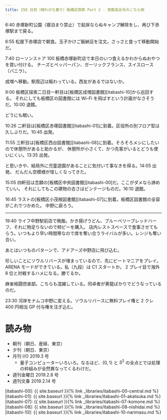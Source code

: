 ```yaml
---
title: 258 日目（晴れのち曇り）板橋区探索 Part 2 - 首都高五号のこちら側
---
```


6:40 赤塚新町公園（寝泊まり禁止）で起床ならぬキャンプ解除をし、再び下赤塚駅まで戻る。

6:55 松屋下赤塚店で朝食。玉子かけご飯納豆を注文。さっさと食って移動開始だ。

7:40 ローソンストア 100 板橋赤塚新町店で本日のいつ食えるかわからぬおやつを買い付ける。
チーズとペッパーパン、ガーリックフランス、スイスロース（バニラ）。

成増へ移動。駅周辺は賑わっている。西友があるではないか。

9:00 板橋区探索二日目一軒目は[板橋区成増図書館][itabashi-10]から巡回する。
それにしても板橋区の図書館には Wi-Fi を飛ばすという計画がなさそうだ。10:00 退館。

どうにも眠い。

10:26 二軒目は[板橋区赤塚図書館][itabashi-01]に到着。区役所の別フロア型は久しぶりだ。10:45 出発。

11:55 三軒目は[板橋区西台図書館][itabashi-08]に到着。そろそろメシにしたいので休憩所があると助かるが、
休憩所が小さくて、かつ先客がいるとどうも使いにくい。13:35 出発。

と思いきや、結局外に児童遊園があることに気付いて事なきを得る。14:05 出発。
だんだん空模様が怪しくなってきた。

15:05 四軒目は念願の[板橋区中央図書館][itabashi-00]だ。ここがダメなら諦めていい。
それにしてもこの建物の古さはビンテージものだ。16:10 退館。

16:45 ラストの[板橋区小茂根図書館][itabashi-07]に到着。板橋区図書館の全容がこれでつかめた。
中野に戻ろう。

----------

19:40 ライフ中野駅前店で晩飯。かき揚げうどん、ブルーベリーブレッドハーフ、それに物足りないので柿ピーを購入。
店内レストスペースで食事させてもらう。いつもより早い時間帯なので席を奪い合うライバルが多い。レンジも奪い合い。

あとはいつものパターンで、アドアーズ中野店に飛び込む。

珍しいことにソウルリバースが埋まっているので、先にビートマニアをプレイ。ARENA モードができている。私（九段）は C1 スタートか。
2 プレイ目で海外 8 位と対戦するハメになる。勝てるか。

麻雀格闘倶楽部。こちらも混雑している。同卓者が黄龍ばかりでどうなっているのだ。

23:30 河岸をナムコ中野に変える。ソウルリバースに無料プレイ権と 2 クレ 400 円相当 GP 付与権を注ぎ込む。

# 読み物

* 朝刊（朝日、産経、東京）
* 夕刊（朝日、東京）
* 月刊 I/O 2019.3 号
  * 量子コンピューターいろいろ。なるほど、$\{0, 1\}$ と $S^2$ の全点とでは処理の枠組みが全然異なってくるわけだ。
* 週刊金曜日 2019.2.8 号
* 週刊文春 2019.2.14 号

[itabashi-00]: {{ site.baseurl }}{% link _libraries/itabashi-00-central.md %}
[itabashi-01]: {{ site.baseurl }}{% link _libraries/itabashi-01-akatsuka.md %}
[itabashi-07]: {{ site.baseurl }}{% link _libraries/itabashi-07-komone.md %}
[itabashi-08]: {{ site.baseurl }}{% link _libraries/itabashi-08-nishidai.md %}
[itabashi-10]: {{ site.baseurl }}{% link _libraries/itabashi-10-narimasu.md %}
